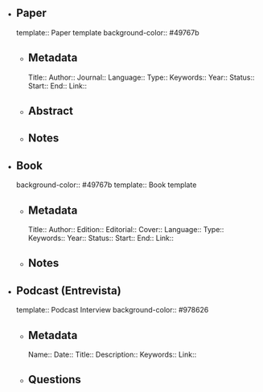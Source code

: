 - ## Paper
  template:: Paper template
  background-color:: #49767b
	- ## Metadata
	  Title:: 
	  Author::
	  Journal::
	  Language::
	  Type::
	  Keywords::
	  Year::
	  Status::
	  Start::
	  End::
	  Link::
	- ## Abstract
	- ## Notes
- ## Book
  background-color:: #49767b
  template:: Book template
	- ## Metadata
	  Title:: 
	  Author::
	  Edition::
	  Editorial::
	  Cover::
	  Language::
	  Type::
	  Keywords::
	  Year::
	  Status::
	  Start::
	  End::
	  Link::
	- ## Notes
- ## Podcast (Entrevista)
  template:: Podcast Interview
  background-color:: #978626
	- ## Metadata
	  Name::
	  Date::
	  Title::
	  Description::
	  Keywords::
	  Link::
	- ## Questions